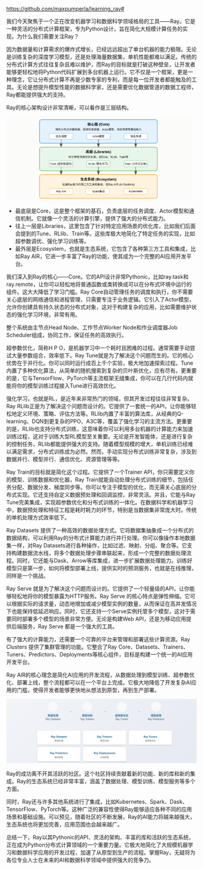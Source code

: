 https://github.com/maxpumperla/learning_ray#

我们今天聚焦于一个正在改变机器学习和数据科学领域格局的工具——Ray。它是一种灵活的分布式计算框架，专为Python设计，旨在简化大规模计算任务的实现。为什么我们需要关注Ray？

因为数据量和计算需求的爆炸式增长，已经远远超出了单台机器的能力极限。无论是训练复杂的深度学习模型，还是处理海量数据集，单机性能都难以满足。传统的分布式计算方式往往复杂且难以维护，而Ray的目标就是打破这种壁垒，让开发者能够更轻松地将Python代码扩展到多台机器上运行。它不仅是一个框架，更是一种理念，它让分布式计算不再是少数专家的专利，而是每一位开发者都能触及的工具。无论是想提升模型性能的数据科学家，还是需要优化数据管道的数据工程师，Ray都能提供强大的支持。

Ray的核心架构设计非常清晰，可以看作是三层结构。

<img src="assets/image-20250501191820966.png" alt="image-20250501191820966" style="zoom: 80%;" />

- 最底层是Core，这是整个框架的基石，负责底层的任务调度、Actor模型和通信机制。它就像一个灵活的计算引擎，提供了强大的分布式能力。
- 往上一层是Libraries，这里包含了针对特定应用场景的优化库，比如我们后面会提到的Tune、RLlib、Train等。这些库极大地简化了特定任务的实现，比如超参数调优、强化学习训练等。
- 最外层是Ecosystem，也就是生态系统，它包含了各种第三方工具和集成，比如Ray AIR，它进一步丰富了Ray的功能，使其成为一个完整的AI应用开发平台。

我们深入到Ray的核心——Core。它的API设计非常Pythonic，比如ray.task和ray.remote，让你可以轻松地将普通函数或类转换成可以在分布式环境中运行的组件。这大大降低了学习门槛。Ray Core自动管理任务的调度和执行，你不需要关心底层的网络通信和进程管理，只需要专注于业务逻辑。它引入了Actor模型，允许你创建具有持久状态的分布式对象，这对于构建复杂的应用，比如需要维护状态的强化学习环境，非常有用。

整个系统由主节点Head Node、工作节点Worker Node和作业调度器Job Scheduler组成，协同工作，保证任务的高效执行。

超参数优化，简称H P O，是机器学习中一个耗时且困难的过程。通常需要手动尝试大量参数组合，效率低下。Ray Tune就是为了解决这个问题而生的。它的核心优势在于并行化。你可以同时运行成百上千个实验，极大地加速探索过程。Tune内置了多种优化算法，从简单的随机搜索到复杂的贝叶斯优化，应有尽有。更重要的是，它与TensorFlow、PyTorch等主流框架无缝集成，你可以在几行代码内就能将你的模型训练过程接入Tune进行高效优化。

强化学习，也就是RL，是近年来非常热门的领域，但其开发过程往往非常复杂。Ray RLlib正是为了解决这个问题而设计的。它提供了一套统一的API，让你能够轻松地定义环境、策略、评估方法等。RLlib内置了丰富的算法库，从经典的Q-learning、DQN到更复杂的PPO、A3C等，覆盖了强化学习的主流方法。更重要的是，RLlib也支持分布式训练，这意味着你可以利用多台机器的计算能力来加速训练过程，这对于训练大型RL模型至关重要。无论是开发智能体，还是进行复杂的控制任务，RLlib都能提供强大的支持。随着模型规模的增大，单机训练已经难以满足需求，分布式训练成为必然。然而，手动实现分布式训练非常复杂，涉及到数据并行、模型并行、通信优化、资源管理等等。

Ray Train的目标就是简化这个过程。它提供了一个Trainer API，你只需要定义你的模型、训练数据和优化器，Ray Train就能自动处理分布式训练的细节，包括任务分配、数据分发、梯度同步等。你可以专注于模型的优化，而无需关心底层的分布式实现。它还支持自定义数据预处理和回调监控，非常灵活。并且，它能与Ray Tune完美集成，实现超参数优化和分布式训练的一体化。在数据科学和机器学习中，数据预处理和特征工程是耗时耗力的环节，特别是当数据集非常庞大时。传统的单机处理方式效率低下。

Ray Datasets 提供了一种高效的数据处理方式。它将数据集抽象成一个分布式的数据结构，可以利用Ray的分布式计算能力进行并行处理。你可以像操作本地数据集一样，对Ray Datasets进行各种操作，比如过滤、映射、分组、聚合等。它支持构建数据流水线，将多个数据处理步骤串联起来，形成一个完整的数据处理流程。同时，它还能与Dask、Arrow等库集成，进一步扩展数据处理能力。训练好模型只是第一步，如何将模型部署上线，提供实时的预测服务，也就是在线推理，同样是一个挑战。

Ray Serve 就是为了解决这个问题而设计的。它提供了一个轻量级的API，让你能够轻松地将你的模型暴露为HTTP服务。Ray Serve 的核心特点是弹性伸缩。它可以根据实际的请求量，动态地增加或减少模型实例的数量，从而保证在高并发情况下也能保持低延迟响应。同时，它还支持一个Serve实例托管多个模型，这对于需要同时部署多个模型的场景非常方便。无论是构建Web API，还是为移动应用提供后端服务，Ray Serve 都是一个强大的工具。

有了强大的计算能力，还需要一个可靠的平台来管理和部署这些计算资源。Ray Clusters 提供了集群管理的功能。它整合了Ray Core、Datasets、Trainers、Tuners、Predictors、Deployments等核心组件，目标是构建一个统一的AI应用开发平台。

Ray AIR的核心理念是简化AI应用的开发流程，从数据处理到模型训练、超参数优化、部署上线，整个流程都可以在一个平台上完成。它极大地降低了开发复杂AI应用的门槛，使得开发者能够更快地从想法到原型，再到生产部署。

![image-20250501192144171](assets/image-20250501192144171.png)

Ray的成功离不开其活跃的社区。这个社区持续贡献着新的功能、新的库和新的集成。Ray的生态系统已经非常丰富，涵盖了数据处理、模型训练、模型服务等多个方面。

同时，Ray还与许多其他系统进行了集成，比如Kubernetes、Spark、Dask、TensorFlow、PyTorch等。这种广泛的兼容性使得Ray能够适应各种不同的应用场景和基础设施。可以预见，随着社区的不断发展，Ray的AI能力将越来越强大，生态系统也将更加完善，应用范围也会越来越广。

总结一下，Ray以其Pythonic的API、灵活的架构、丰富的库和活跃的生态系统，正在成为Python分布式计算领域的一个重要力量。它极大地简化了大规模机器学习和数据科学应用的开发过程，加速了从原型到生产的流程。掌握Ray，无疑将为各位专业人士在未来的AI和数据科学领域中提供强大的竞争力。







